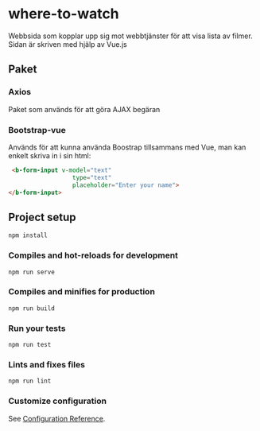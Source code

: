 # where-to-watch
Webbsida som kopplar upp sig mot webbtjänster för att visa lista av filmer. Sidan är skriven med hjälp av Vue.js
## Paket
### Axios
Paket som används för att göra AJAX begäran
### Bootstrap-vue
Används för att kunna använda Boostrap tillsammans med Vue, man kan enkelt skriva in i sin html:
```html
 <b-form-input v-model="text"
                  type="text"
                  placeholder="Enter your name">
</b-form-input>
```
## Project setup
```
npm install
```

### Compiles and hot-reloads for development
```
npm run serve
```

### Compiles and minifies for production
```
npm run build
```

### Run your tests
```
npm run test
```

### Lints and fixes files
```
npm run lint
```

### Customize configuration
See [Configuration Reference](https://cli.vuejs.org/config/).
